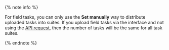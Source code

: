 {% note info %}

For field tasks, you can only use the **Set manually** way to distribute uploaded tasks into suites. If you upload field tasks via the interface and not using the [API request](https://toloka.ai/docs/api/api-reference/#post-/task-suites), then the number of tasks will be the same for all task suites.

{% endnote %}